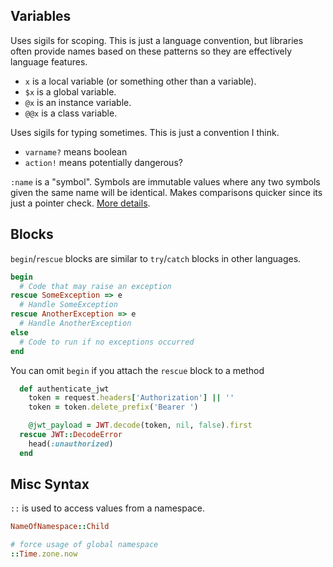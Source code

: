 ## Variables

Uses sigils for scoping.   This is just a language convention, but libraries often provide names based on these patterns so they are effectively language features.

- `x` is a local variable (or something other than a variable).
- `$x` is a global variable.
- `@x` is an instance variable.
- `@@x` is a class variable.

Uses sigils for typing sometimes. This is just a convention I think.

- `varname?` means boolean
- `action!` means potentially dangerous?

`:name` is a "symbol".  Symbols are immutable values where any two symbols given the same name will be identical. Makes comparisons quicker since its just a pointer check.  [More details](https://stackoverflow.com/questions/6337897/what-is-the-colon-operator-in-ruby0).

## Blocks

`begin`/`rescue` blocks are similar to `try`/`catch` blocks in other languages.

```ruby
begin
  # Code that may raise an exception
rescue SomeException => e
  # Handle SomeException
rescue AnotherException => e
  # Handle AnotherException
else
  # Code to run if no exceptions occurred
end
```

You can omit `begin` if you attach the `rescue` block to a method

```ruby
  def authenticate_jwt
    token = request.headers['Authorization'] || ''
    token = token.delete_prefix('Bearer ')

    @jwt_payload = JWT.decode(token, nil, false).first
  rescue JWT::DecodeError
    head(:unauthorized)
  end
```

## Misc Syntax

`::` is used to access values from a namespace.

```ruby
NameOfNamespace::Child

# force usage of global namespace
::Time.zone.now
```